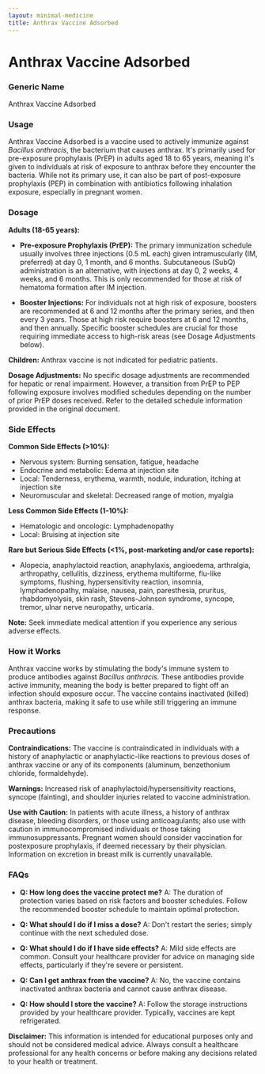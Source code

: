 ```yaml
---
layout: minimal-medicine
title: Anthrax Vaccine Adsorbed
---
```


# Anthrax Vaccine Adsorbed
### Generic Name
Anthrax Vaccine Adsorbed

### Usage
Anthrax Vaccine Adsorbed is a vaccine used to actively immunize against *Bacillus anthracis*, the bacterium that causes anthrax.  It's primarily used for pre-exposure prophylaxis (PrEP) in adults aged 18 to 65 years, meaning it's given to individuals at risk of exposure to anthrax before they encounter the bacteria.  While not its primary use, it can also be part of post-exposure prophylaxis (PEP) in combination with antibiotics following inhalation exposure, especially in pregnant women.

### Dosage

**Adults (18-65 years):**

* **Pre-exposure Prophylaxis (PrEP):** The primary immunization schedule usually involves three injections (0.5 mL each) given intramuscularly (IM, preferred) at day 0, 1 month, and 6 months.  Subcutaneous (SubQ) administration is an alternative, with injections at day 0, 2 weeks, 4 weeks, and 6 months. This is only recommended for those at risk of hematoma formation after IM injection.

* **Booster Injections:**  For individuals not at high risk of exposure, boosters are recommended at 6 and 12 months after the primary series, and then every 3 years.  Those at high risk require boosters at 6 and 12 months, and then annually.  Specific booster schedules are crucial for those requiring immediate access to high-risk areas (see Dosage Adjustments below).

**Children:** Anthrax vaccine is not indicated for pediatric patients.

**Dosage Adjustments:**  No specific dosage adjustments are recommended for hepatic or renal impairment.  However, a transition from PrEP to PEP following exposure involves modified schedules depending on the number of prior PrEP doses received. Refer to the detailed schedule information provided in the original document.


### Side Effects

**Common Side Effects (>10%):**

* Nervous system: Burning sensation, fatigue, headache
* Endocrine and metabolic: Edema at injection site
* Local: Tenderness, erythema, warmth, nodule, induration, itching at injection site
* Neuromuscular and skeletal: Decreased range of motion, myalgia

**Less Common Side Effects (1-10%):**

* Hematologic and oncologic: Lymphadenopathy
* Local: Bruising at injection site

**Rare but Serious Side Effects (<1%, post-marketing and/or case reports):**

* Alopecia, anaphylactoid reaction, anaphylaxis, angioedema, arthralgia, arthropathy, cellulitis, dizziness, erythema multiforme, flu-like symptoms, flushing, hypersensitivity reaction, insomnia, lymphadenopathy, malaise, nausea, pain, paresthesia, pruritus, rhabdomyolysis, skin rash, Stevens-Johnson syndrome, syncope, tremor, ulnar nerve neuropathy, urticaria.

**Note:**  Seek immediate medical attention if you experience any serious adverse effects.


### How it Works

Anthrax vaccine works by stimulating the body's immune system to produce antibodies against *Bacillus anthracis*.  These antibodies provide active immunity, meaning the body is better prepared to fight off an infection should exposure occur. The vaccine contains inactivated (killed) anthrax bacteria, making it safe to use while still triggering an immune response.

### Precautions

**Contraindications:**  The vaccine is contraindicated in individuals with a history of anaphylactic or anaphylactic-like reactions to previous doses of anthrax vaccine or any of its components (aluminum, benzethonium chloride, formaldehyde).

**Warnings:**  Increased risk of anaphylactoid/hypersensitivity reactions, syncope (fainting), and shoulder injuries related to vaccine administration.

**Use with Caution:** In patients with acute illness, a history of anthrax disease, bleeding disorders, or those using anticoagulants; also use with caution in immunocompromised individuals or those taking immunosuppressants.  Pregnant women should consider vaccination for postexposure prophylaxis, if deemed necessary by their physician.   Information on excretion in breast milk is currently unavailable.

### FAQs

* **Q: How long does the vaccine protect me?** A: The duration of protection varies based on risk factors and booster schedules.  Follow the recommended booster schedule to maintain optimal protection.

* **Q: What should I do if I miss a dose?** A:  Don't restart the series; simply continue with the next scheduled dose.

* **Q: What should I do if I have side effects?** A: Mild side effects are common. Consult your healthcare provider for advice on managing side effects, particularly if they're severe or persistent.

* **Q: Can I get anthrax from the vaccine?** A: No, the vaccine contains inactivated anthrax bacteria and cannot cause anthrax disease.

* **Q: How should I store the vaccine?** A: Follow the storage instructions provided by your healthcare provider.  Typically, vaccines are kept refrigerated.


**Disclaimer:** This information is intended for educational purposes only and should not be considered medical advice. Always consult a healthcare professional for any health concerns or before making any decisions related to your health or treatment.
